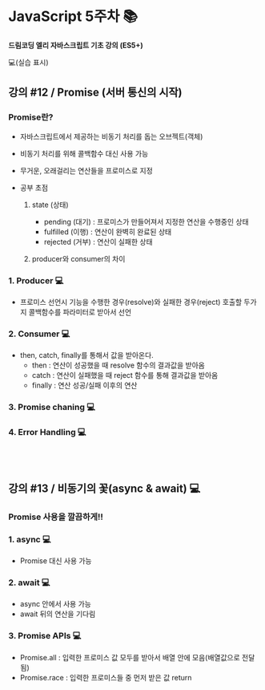 # JavaScript 5주차 📚

**드림코딩 엘리 자바스크립트 기초 강의 (ES5+)**

💻(실습 표시)

## 강의 #12 / Promise (서버 통신의 시작)

### Promise란?

- 자바스크립트에서 제공하는 비동기 처리를 돕는 오브젝트(객체)

- 비동기 처리를 위해 콜백함수 대신 사용 가능

- 무거운, 오래걸리는 연산들을 프로미스로 지정

- 공부 초점

  1.  state (상태)

      - pending (대기) : 프로미스가 만들어져서 지정한 연산을 수행중인 상태
      - fulfilled (이행) : 연산이 완벽히 완료된 상태
      - rejected (거부) : 연산이 실패한 상태

  2.  producer와 consumer의 차이

### 1. Producer 💻

- 프로미스 선언시 기능을 수행한 경우(resolve)와 실패한 경우(reject) 호출할 두가지 콜백함수를 파라미터로 받아서 선언

### 2. Consumer 💻

- then, catch, finally를 통해서 값을 받아온다.
  - then : 연산이 성공했을 때 resolve 함수의 결과값을 받아옴
  - catch : 연산이 실패했을 때 reject 함수를 통해 결과값을 받아옴
  - finally : 연산 성공/실패 이후의 연산

### 3. Promise chaning 💻

### 4. Error Handling 💻

<br><br>

## 강의 #13 / 비동기의 꽃(async & await) 💻

### Promise 사용을 깔끔하게!!

### 1. async 💻

- Promise 대신 사용 가능

### 2. await 💻

- async 안에서 사용 가능
- await 뒤의 연산을 기다림

### 3. Promise APIs 💻

- Promise.all : 입력한 프로미스 값 모두를 받아서 배열 안에 모음(배열값으로 전달됨)
- Promise.race : 입력한 프로미스들 중 먼저 받은 값 return
